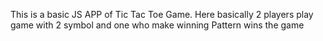 This is a basic JS APP of Tic Tac Toe Game. Here basically 2 players play game with 2 symbol and one who make winning Pattern wins the game
